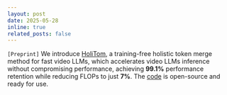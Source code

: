 ```yaml
---
layout: post
date: 2025-05-28
inline: true
related_posts: false
---
```


`[Preprint]` We introduce [HoliTom](https://arxiv.org/abs/2505.21334), a training-free holistic token merge method for fast video LLMs, which accelerates video LLMs inference without compromising performance, achieving **99.1%** performance retention while reducing FLOPs to just **7%**. The [code](https://github.com/cokeshao/HoliTom) is open-source and ready for use.